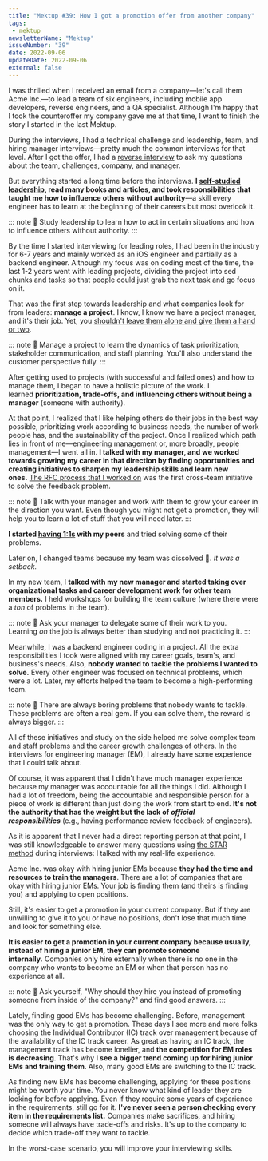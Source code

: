 ```yaml
---
title: "Mektup #39: How I got a promotion offer from another company"
tags:
 - mektup
newsletterName: "Mektup"
issueNumber: "39"
date: 2022-09-06
updateDate: 2022-09-06
external: false
---
```


I was thrilled when I received an email from a company—let's call them Acme Inc.—to lead a team of six engineers, including mobile app developers, reverse engineers, and a QA specialist. Although I'm happy that I took the counteroffer my company gave me at that time, I want to finish the story I started in the last Mektup.

During the interviews, I had a technical challenge and leadership, team, and hiring manager interviews—pretty much the common interviews for that level. After I got the offer, I had a [reverse interview](https://blog.pragmaticengineer.com/reverse-interviewing/) to ask my questions about the team, challenges, company, and manager.

But everything started a long time before the interviews. **I [self-studied leadership](/studying-and-learning-leadership/), read many books and articles, and took responsibilities that taught me how to influence others without authority**—a skill every engineer has to learn at the beginning of their careers but most overlook it.

::: note
💫 Study leadership to learn how to act in certain situations and how to influence others without authority.
:::

By the time I started interviewing for leading roles, I had been in the industry for 6-7 years and mainly worked as an iOS engineer and partially as a backend engineer. Although my focus was on coding most of the time, the last 1-2 years went with leading projects, dividing the project into sed chunks and tasks so that people could just grab the next task and go focus on it.

That was the first step towards leadership and what companies look for from leaders: **manage a project**. I know, I know we have a project manager, and it's their job. Yet, you [shouldn't leave them alone and give them a hand or two](/newsletter/mektup-32/).

::: note
💫 Manage a project to learn the dynamics of task prioritization, stakeholder communication, and staff planning. You'll also understand the customer perspective fully.
:::

After getting used to projects (with successful and failed ones) and how to manage them, I began to have a holistic picture of the work. I learned **prioritization, trade-offs, and influencing others without being a manager** (someone with authority).

At that point, I realized that I like helping others do their jobs in the best way possible, prioritizing work according to business needs, the number of work people has, and the sustainability of the project. Once I realized which path lies in front of me—engineering management or, more broadly, people management—I went all in. **I talked with my manager, and we worked towards growing my career in that direction by finding opportunities and creating initiatives to sharpen my leadership skills and learn new ones.** [The RFC process that I worked on](/how-to-stop-endless-discussions/) was the first cross-team initiative to solve the feedback problem.

::: note
💫 Talk with your manager and work with them to grow your career in the direction you want. Even though you might not get a promotion, they will help you to learn a lot of stuff that you will need later.
:::

**I started [having 1:1s](https://candost.substack.com/p/22-effective-11-meetings-for-software) with my peers** and tried solving some of their problems.

Later on, I changed teams because my team was dissolved 🤷. _It was a setback._

In my new team, I **talked with my new manager and started taking over organizational tasks and career development work for other team members.** I held workshops for building the team culture (where there were a _ton_ of problems in the team).

::: note
💫 Ask your manager to delegate some of their work to you. Learning _on_ the job is always better than studying and not practicing it.
:::

Meanwhile, I was a backend engineer coding in a project. All the extra responsibilities I took were aligned with my career goals, team's, and business's needs. Also, **nobody wanted to tackle the problems I wanted to solve.** Every other engineer was focused on technical problems, which were a lot. Later, my efforts helped the team to become a high-performing team.

::: note
💫 There are always boring problems that nobody wants to tackle. These problems are often a real gem. If you can solve them, the reward is always bigger.
:::

All of these initiatives and study on the side helped me solve complex team and staff problems and the career growth challenges of others. In the interviews for engineering manager (EM), I already have some experience that I could talk about.

Of course, it was apparent that I didn't have much manager experience because my manager was accountable for all the things I did. Although I had a lot of freedom, being the accountable and responsible person for a piece of work is different than just doing the work from start to end. **It's not the authority that has the weight but the lack of _official responsibilities_** (e.g., having performance review feedback of engineers).

As it is apparent that I never had a direct reporting person at that point, I was still knowledgeable to answer many questions using [the STAR method](https://lethain.com/star-method/) during interviews: I talked with my real-life experience.

Acme Inc. was okay with hiring junior EMs because **they had the time and resources to train the managers**. There are a lot of companies that are okay with hiring junior EMs. Your job is finding them (and theirs is finding you) and applying to open positions.

Still, it's easier to get a promotion in your current company. But if they are unwilling to give it to you or have no positions, don't lose that much time and look for something else.

**It is easier to get a promotion in your current company because usually, instead of hiring a junior EM, they can promote someone internally.** Companies only hire externally when there is no one in the company who wants to become an EM or when that person has no experience at all.

::: note
💫 Ask yourself, "Why should they hire you instead of promoting someone from inside of the company?" and find good answers.
:::

Lately, finding good EMs has become challenging. Before, management was the only way to get a promotion. These days I see more and more folks choosing the Individual Contributor (IC) track over management because of the availability of the IC track career. As great as having an IC track, the management track has become lonelier, and **the competition for EM roles is decreasing**. That's why **I see a bigger trend coming up for hiring junior EMs and training them**. Also, many good EMs are switching to the IC track.

As finding new EMs has become challenging, applying for these positions might be worth your time. You never know what kind of leader they are looking for before applying. Even if they require some years of experience in the requirements, still go for it. **I've never seen a person checking every item in the requirements list.** Companies make sacrifices, and hiring someone will always have trade-offs and risks. It's up to the company to decide which trade-off they want to tackle.

In the worst-case scenario, you will improve your interviewing skills.
